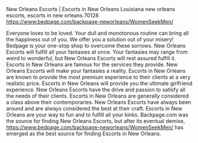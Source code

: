 New Orleans Escorts | Escorts in New Orleans	Louisiana
new orleans escorts, escorts in new orleans	70128
https://www.bedpage.com/backpage-neworleans/WomenSeekMen/

Everyone loves to be loved. Your dull and monotonous routine can bring all the happiness out of you. We offer you a solution out of your misery!  Bedpage is your one-stop shop to overcome these sorrows. New Orleans Escorts will fulfill all your fantasies at once. Your fantasies may range from weird to wonderful, but New Orleans Escorts will rest assured fulfill it. Escorts in New Orleans are famous for the services they provide. New Orleans Escorts will make your fantasies a reality. Escorts in New Orleans are known to provide the most premium experience to their clients at a very realistic price. Escorts in New Orleans will provide you the ultimate girlfriend experience. New Orleans Escorts have the drive and passion to satisfy all the needs of their clients. Escorts in New Orleans are generally considered a class above their contemporaries. New Orleans Escorts have always been around and are always considered the best at their craft. Escorts in New Orleans are your way to fun and to fulfill all your kinks.
Backpage.com was the source for finding New Orleans Escorts, but after its eventual demise, https://www.bedpage.com/backpage-neworleans/WomenSeekMen/ has emerged as the best source for finding Escorts in New Orleans.
